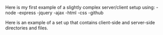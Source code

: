 Here is my first example of a slightly complex server/client setup using:
-node
-express
-jquery
-ajax
-html
-css
-github

Here is an example of a set up that contains client-side and server-side directories and files.  
